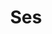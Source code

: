 ---
title: Ses
keywords: 
last_updated: 
tags: []
permalink: /in_practice/2d_game/audio.html
sidebar: main_sidebar
---